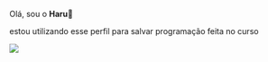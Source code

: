 Olá, sou o **Haru**🐺

estou utilizando esse perfil para salvar programação feita no curso


![](https://media1.tenor.com/m/7KTms42M9RUAAAAC/berserk-guts.gif)
